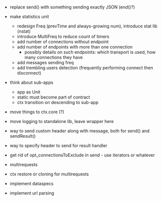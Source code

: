 * replace send() with something sending exactly JSON (end()?)

* make statistics unit
	* redesign Freq (prevTime and always-growing num), introduce stat lib (nstat)
	* introduce MultiFreq to reduce count of timers
	* add number of connections without endpoint
	* add number of endpoints with more than one connection
		* possibly details on such endpoints: which transport is used, how many connections they have
	* add messages sending freq
	* add trembling users detection (frequently performing connect then disconnect)

* think about sub-apps
	* app as Unit
	* static must become part of contract
	* ctx transition on descending to sub-app

* move things to ctx.core (?)

* move logging to standalone lib, leave wrapper here

* way to send custom header along with message, both for send() and sendResult()
* way to specify header to send for result handler
* get rid of opt_connectionsToExclude in send - use iterators or whatever

* multirequests
* ctx restore or cloning for multirequests

* implement dataspecs
* implement url parsing

